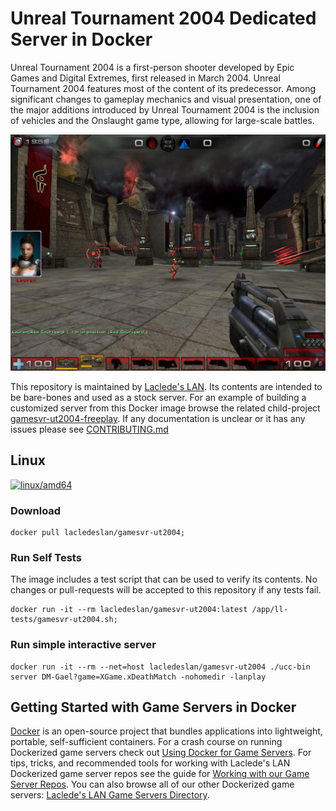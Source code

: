 # Unreal Tournament 2004 Dedicated Server in Docker

Unreal Tournament 2004 is a first-person shooter developed by Epic Games and Digital Extremes, first released in March 2004. Unreal Tournament 2004 features most of the content of its predecessor. Among significant changes to gameplay mechanics and visual presentation, one of the major additions introduced by Unreal Tournament 2004 is the inclusion of vehicles and the Onslaught game type, allowing for large-scale battles.

![UT2004 Screenshot](https://raw.githubusercontent.com/LacledesLAN/gamesvr-ut2004/master/.misc/screenshot1.jpg "UT2004 Screenshot")

This repository is maintained by [Laclede's LAN](https://lacledeslan.com). Its contents are intended to be bare-bones and used as a stock server. For an example of building a customized server from this Docker image browse the related child-project [gamesvr-ut2004-freeplay](https://github.com/LacledesLAN/gamesvr-ut2004-freeplay). If any documentation is unclear or it has any issues please see [CONTRIBUTING.md](./CONTRIBUTING.md)

## Linux

[![linux/amd64](https://github.com/LacledesLAN/gamesvr-ut2004/actions/workflows/build-linux-image.yml/badge.svg?branch=master)](https://github.com/LacledesLAN/gamesvr-ut2004/actions/workflows/build-linux-image.yml)

### Download

```shell
docker pull lacledeslan/gamesvr-ut2004;
```

### Run Self Tests

The image includes a test script that can be used to verify its contents. No changes or pull-requests will be accepted to this repository if any tests fail.

```shell
docker run -it --rm lacledeslan/gamesvr-ut2004:latest /app/ll-tests/gamesvr-ut2004.sh;
```

### Run simple interactive server

```shell
docker run -it --rm --net=host lacledeslan/gamesvr-ut2004 ./ucc-bin server DM-Gael?game=XGame.xDeathMatch -nohomedir -lanplay
```

## Getting Started with Game Servers in Docker

[Docker](https://docs.docker.com/) is an open-source project that bundles applications into lightweight, portable, self-sufficient containers. For a crash course on running Dockerized game servers check out [Using Docker for Game Servers](https://github.com/LacledesLAN/README.1ST/blob/master/GameServers/DockerAndGameServers.md). For tips, tricks, and recommended tools for working with Laclede's LAN Dockerized game server repos see the guide for [Working with our Game Server Repos](https://github.com/LacledesLAN/README.1ST/blob/master/GameServers/WorkingWithOurRepos.md). You can also browse all of our other Dockerized game servers: [Laclede's LAN Game Servers Directory](https://github.com/LacledesLAN/README.1ST/tree/master/GameServers).

